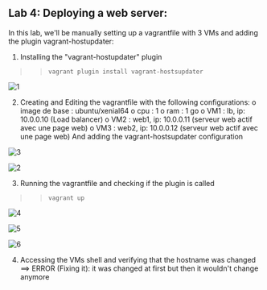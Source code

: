 ## Lab 4: Deploying a web server:
In this lab, we'll be manually setting up a vagrantfile with 3 VMs and adding the plugin vagrant-hostupdater:

1) Installing the "vagrant-hostupdater" plugin

>> `vagrant plugin install vagrant-hostsupdater`

![1](https://github.com/Ayed-Oukhay/vagrant-labs/assets/65503307/b07692a1-1f2a-4988-a7cc-3be5c8635893)

2) Creating and Editing the vagrantfile with the following configurations:
o image de base : ubuntu/xenial64
o cpu : 1
o ram : 1 go
o VM1 : lb, ip: 10.0.0.10 (Load balancer)
o VM2 : web1, ip: 10.0.0.11 (serveur web actif avec une page web)
o VM3 : web2, ip: 10.0.0.12 (serveur web actif avec une page web)
  And adding the vagrant-hostsupdater configuration

![3](https://github.com/Ayed-Oukhay/vagrant-labs/assets/65503307/26e626e3-3f71-4940-9fe6-581c25ec93d3)

![2](https://github.com/Ayed-Oukhay/vagrant-labs/assets/65503307/951b838d-736f-4c87-a8c3-1cc9dc35e0ff)

3) Running the vagrantfile and checking if the plugin is called 

>> `vagrant up`

![4](https://github.com/Ayed-Oukhay/vagrant-labs/assets/65503307/6a5eff20-bd47-420b-b1b6-a0065615c481)

![5](https://github.com/Ayed-Oukhay/vagrant-labs/assets/65503307/4d7f1366-3543-4db5-b6c0-90fa9161ab81)

![6](https://github.com/Ayed-Oukhay/vagrant-labs/assets/65503307/cfc03e47-adc5-4f44-b478-1be862af99b9)

4) Accessing the VMs shell and verifying that the hostname was changed
==> ERROR (Fixing it): it was changed at first but then it wouldn't change anymore
